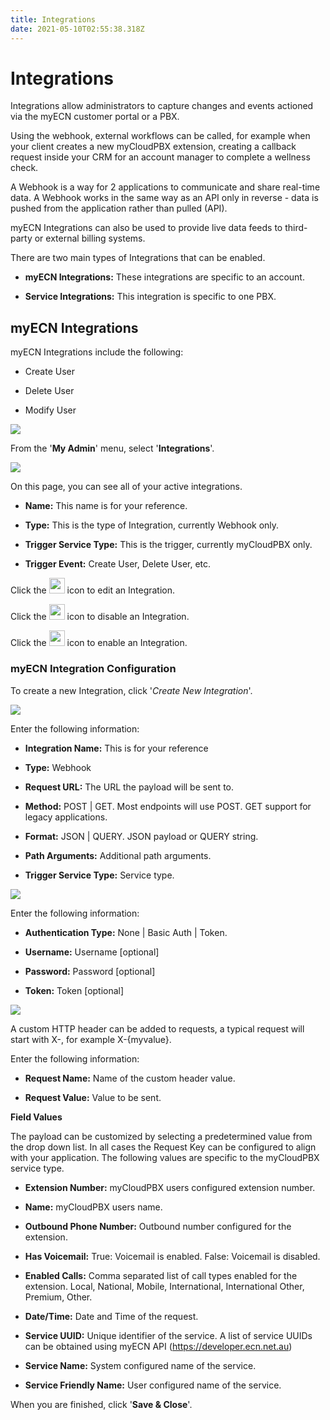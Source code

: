 ```yaml
---
title: Integrations
date: 2021-05-10T02:55:38.318Z
---
```

# Integrations

Integrations allow administrators to capture changes and events actioned via the myECN customer portal or a PBX. 

Using the webhook, external workflows can be called, for example when your client creates a new myCloudPBX extension, creating a callback request inside your CRM for an account manager to complete a wellness check.

A Webhook is a way for 2 applications to communicate and share real-time data. A Webhook works in the same way as an API only in reverse - data is pushed from the application rather than pulled (API).

myECN Integrations can also be used to provide live data feeds to third-party or external billing systems. 

There are two main types of Integrations that can be enabled.

* **myECN Integrations:** These integrations are specific to an account.

* **Service Integrations:** This integration is specific to one PBX.

## myECN Integrations

myECN Integrations include the following:

* Create User

* Delete User

* Modify User

![](/images/integrations_menu1.png)

From the '**My Admin**' menu, select '**Integrations**'.

![](/images/integrations_screen1.png)

On this page, you can see all of your active integrations.

* **Name:** This name is for your reference.

* **Type:** This is the type of Integration, currently Webhook only.

* **Trigger Service Type:** This is the trigger, currently myCloudPBX only.

* **Trigger Event:** Create User, Delete User, etc.


Click the <img style="width: auto; height: 25px;" src="/images/cog_icon.png"> icon to edit an Integration.

Click the <img style="width: auto; height: 25px;" src="/images/stop_square_icon.png"> icon to disable an Integration.

Click the <img style="width: auto; height: 25px;" src="/images/play_icon.png"> icon to enable an Integration.

### myECN Integration Configuration

To create a new Integration, click '_Create New Integration_'.

<img style="width: auto; height: auto;" src="/images/new_integration_details.png"> 

Enter the following information:

* **Integration Name:** This is for your reference

* **Type:** Webhook

* **Request URL:** The URL the payload will be sent to.

* **Method:** POST | GET. Most endpoints will use POST. GET support for legacy applications.

* **Format:** JSON | QUERY. JSON payload or QUERY string.

* **Path Arguments:** Additional path arguments.

* **Trigger Service Type:** Service type.


<img style="width: auto; height: auto;" src="/images/new_integration_authentication.png"> 

Enter the following information:

* **Authentication Type:** None | Basic Auth | Token.

* **Username:** Username [optional]

* **Password:** Password [optional]

* **Token:** Token [optional]

<img style="width: auto; height: auto;" src="/images/new_integration_headervalues.png"> 

A custom HTTP header can be added to requests, a typical request will start with X-, for example X-{myvalue}.

Enter the following information:

* **Request Name:** Name of the custom header value.

* **Request Value:** Value to be sent.

**Field Values**

The payload can be customized by selecting a predetermined value from the drop down list. In all cases the Request Key can be configured to align with your application. The following values are specific to the myCloudPBX service type. 

* **Extension Number:** myCloudPBX users configured extension number.

* **Name:** myCloudPBX users name.

* **Outbound Phone Number:** Outbound number configured for the extension.

* **Has Voicemail:** True: Voicemail is enabled. False: Voicemail is disabled.

* **Enabled Calls:** Comma separated list of call types enabled for the extension. 
Local, National, Mobile, International, International Other, Premium, Other.

* **Date/Time:** Date and Time of the request.

* **Service UUID:** Unique identifier of the service. A list of service UUIDs can be obtained using myECN API (https://developer.ecn.net.au)

* **Service Name:** System configured name of the service.

* **Service Friendly Name:** User configured name of the service.

When you are finished, click '**Save & Close**'.




